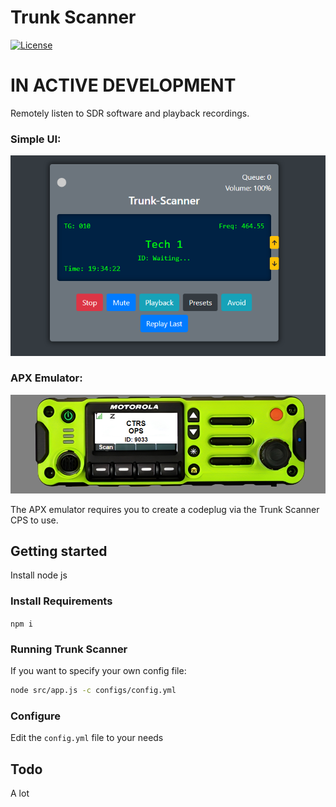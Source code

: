 # Trunk Scanner

[![License](https://img.shields.io/badge/License-GPLv3-blue?style=for-the-badge)](https://www.gnu.org/licenses/gpl-3.0)

# IN ACTIVE DEVELOPMENT

Remotely listen to SDR software and playback recordings.

### Simple UI:
![main pic](./images/main.png)

### APX Emulator:
![apx pic](./images/apx.PNG)

The APX emulator requires you to create a codeplug via the Trunk Scanner CPS to use.

## Getting started

Install node js

### Install Requirements

`npm i`

### Running Trunk Scanner

If you want to specify your own config file:
```bash
node src/app.js -c configs/config.yml
```

### Configure

Edit the `config.yml` file to your needs

## Todo

A lot